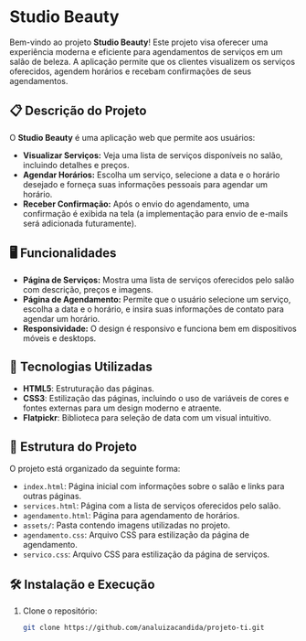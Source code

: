 # Studio Beauty

Bem-vindo ao projeto **Studio Beauty**! Este projeto visa oferecer uma experiência moderna e eficiente para agendamentos de serviços em um salão de beleza. A aplicação permite que os clientes visualizem os serviços oferecidos, agendem horários e recebam confirmações de seus agendamentos.

## 📋 Descrição do Projeto

O **Studio Beauty** é uma aplicação web que permite aos usuários:

- **Visualizar Serviços:** Veja uma lista de serviços disponíveis no salão, incluindo detalhes e preços.
- **Agendar Horários:** Escolha um serviço, selecione a data e o horário desejado e forneça suas informações pessoais para agendar um horário.
- **Receber Confirmação:** Após o envio do agendamento, uma confirmação é exibida na tela (a implementação para envio de e-mails será adicionada futuramente).

## 🖥️ Funcionalidades

- **Página de Serviços:** Mostra uma lista de serviços oferecidos pelo salão com descrição, preços e imagens.
- **Página de Agendamento:** Permite que o usuário selecione um serviço, escolha a data e o horário, e insira suas informações de contato para agendar um horário.
- **Responsividade:** O design é responsivo e funciona bem em dispositivos móveis e desktops.

## 🚀 Tecnologias Utilizadas

- **HTML5**: Estruturação das páginas.
- **CSS3**: Estilização das páginas, incluindo o uso de variáveis de cores e fontes externas para um design moderno e atraente.
- **Flatpickr**: Biblioteca para seleção de data com um visual intuitivo.

## 📁 Estrutura do Projeto

O projeto está organizado da seguinte forma:

- `index.html`: Página inicial com informações sobre o salão e links para outras páginas.
- `services.html`: Página com a lista de serviços oferecidos pelo salão.
- `agendamento.html`: Página para agendamento de horários.
- `assets/`: Pasta contendo imagens utilizadas no projeto.
- `agendamento.css`: Arquivo CSS para estilização da página de agendamento.
- `servico.css`: Arquivo CSS para estilização da página de serviços.

## 🛠️ Instalação e Execução

1. Clone o repositório:

   ```bash
   git clone https://github.com/analuizacandida/projeto-ti.git
